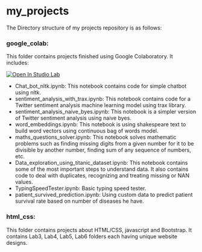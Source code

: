 # my_projects
The Directory structure of my projects repository is as follows:
### google_colab:
This folder contains projects finished using Google Colaboratory. It includes:

[![Open In Studio Lab](https://studiolab.sagemaker.aws/studiolab.svg)](https://studiolab.sagemaker.aws/import/github.com/Sukhman723/my_projects/blob/main/google_colab/Data_exploration_using_titanic_dataset.ipynb)
- Chat_bot_nltk.ipynb: This notebook contains code for simple chatbot using nltk. 
- sentiment_analysis_with_trax.ipynb: This notebook contains code for a Twitter sentiment analysis machine learning model using trax library. 
- sentiment_analysis_naive_byes.ipynb: This notebook is a simpler version of Twitter sentiment analysis using naive byes.
- word_embeddings.ipynb: This notebook is using shakespeare text to build word vectors using continuous bag of words model. 
- maths_questions_solver.ipynb: This notebook solves mathematic problems such as finding missing digits from a given number for it to be divisible by another number, finding sum of any sequence of numbers, etc.
- Data_exploration_using_titanic_dataset.ipynb: This notebook contains some of the most important steps to understand data. It also contains code to deal with duplicates, recognizing and treating missing or NAN values.
- TypingSpeedTester.ipynb: Basic typing speed tester. 
- patient_survived_prediction.ipynb: Using custom data to predict patient survival rate based on number of diseases he have. 
### html_css:
This folder contains projects about HTML/CSS, javascript and Bootstrap. It contains Lab3, Lab4, Lab5, Lab6 folders each having unique website designs.  
